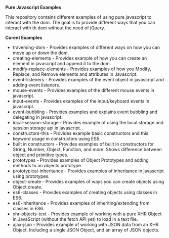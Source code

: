 **Pure Javascript Examples**

This repository contains different examples of using pure javascript to interact with the dom.
The goal is to provide different ways that you can interact with th dom without the need of jQuery.

**Curent Examples**
* traversing-dom - Provides examples of different ways on how you can move up or down the dom.
* creating-elements - Provides example of how you can create an element in javascript and append it to the dom.
* modify-replace-elements - Provides examples of how you Modify, Replace, and Remove elements and attributes in Javascript.
* event-listeners - Provides examples of the event object in javascript and adding event listeners.
* mouse-events - Provides examples of the different mouse events in javascript.
* input-events - Provides examples of the input/keyboard events in javascript.
* event-bubbling - Provides examples and explains event bubbling and delegating in javascript.
* local-session-storage - Provides example of using the local storage and session storage api in javascript.
* constructors-this - Provides example basic constructors and this keyword usage in constructors using ES5.
* built in constructors - Provides examples of built in constructors for String, Number, Object, Function, and more. Shows difference between object and primitive types.
* prototypes - Provides examples of Object Prototypes and adding methods to an objects prototype.
* prototypical-inheritance - Provides examples of inheritance in javascript using prototypes.
* object-create - Provides examples of ways you can create objects using Object.create.
* es6-classes - Provides examples of creating objects using classes in ES6. 
* es6-inheritance - Provides examples of inheriting/extending from classes in ES6.
* xhr-objects-text - Provides example of working with a pure XHR Object in JavaScript (without the fetch API yet) to load in a text file.
* ajax-json - Provides example of working with JSON data from an XHR Object. Including a single JSON Object, and an array of JSON objects.

